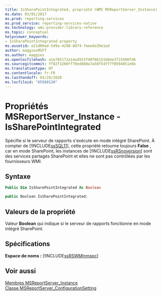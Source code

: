 ```yaml
---
title: IsSharePointIntegrated, propriété (WMI MSReportServer_Instance) | Microsoft Docs
ms.date: 03/01/2017
ms.prod: reporting-services
ms.prod_service: reporting-services-native
ms.technology: wmi-provider-library-reference
ms.topic: conceptual
helpviewer_keywords:
- IsSharePointIntegrated property
ms.assetid: e21d00ad-5d9a-4290-8d74-7eeeda39e1ed
author: maggiesMSFT
ms.author: maggies
ms.openlocfilehash: a1e785172a14ad553f40f8b151b0ee3715490fd6
ms.sourcegitcommit: ff82f3260ff79ed860a7a58f54ff7f0594851e6b
ms.translationtype: HT
ms.contentlocale: fr-FR
ms.lasthandoff: 03/29/2020
ms.locfileid: "65569120"
---
```

# <a name="msreportserver_instance-properties---issharepointintegrated"></a>Propriétés MSReportServer_Instance - IsSharePointIntegrated
  Spécifie si le serveur de rapports s'exécute en mode intégré SharePoint. À compter de [!INCLUDE[ssSQL11](../../includes/sssql11-md.md)], cette propriété retourne toujours **False** , car en mode SharePoint, les instances de [!INCLUDE[ssRSnoversion](../../includes/ssrsnoversion-md.md)] sont des services partagés SharePoint et elles ne sont pas contrôlées par les fournisseurs WMI.  
  
## <a name="syntax"></a>Syntaxe  
  
```vb  
Public Dim IsSharePointIntegrated As Boolean  
```  
  
```csharp  
public Boolean IsSharePointIntegrated;  
```  
  
## <a name="property-values"></a>Valeurs de la propriété  
 Valeur **Boolean** qui indique si le serveur de rapports fonctionne en mode intégré SharePoint.  
  
## <a name="requirements"></a>Spécifications  
 **Espace de noms :** [!INCLUDE[ssRSWMInmspc](../../includes/ssrswminmspc-md.md)]  
  
## <a name="see-also"></a>Voir aussi  
 [Membres MSReportServer_Instance](../../reporting-services/wmi-provider-library-reference/msreportserver-instance-members.md)   
 [Classe MSReportServer_ConfigurationSetting](../../reporting-services/wmi-provider-library-reference/msreportserver-configurationsetting-class.md)  
  
  
